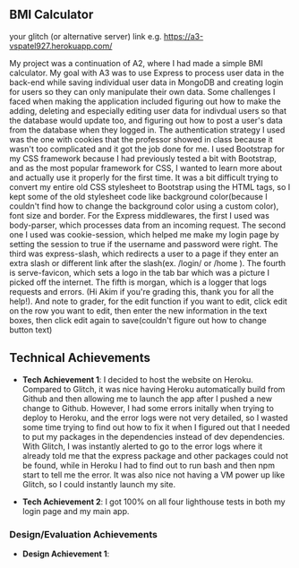 ## BMI Calculator

your glitch (or alternative server) link e.g. https://a3-vspatel927.herokuapp.com/

My project was a continuation of A2, where I had made a simple BMI calculator. My goal with A3 was to use Express to process user data in the back-end while saving individual user data in MongoDB and creating login for users so they can only manipulate their own data. Some challenges I faced when making the application included figuring out how to make the adding, deleting and especially editing user data for indivdual users so that the database would update too, and figuring out how to post a user's data from the database when they logged in. The authentication strategy I used was the one with cookies that the professor showed in class because it wasn't too complicated and it got the job done for me. I used Bootstrap for my CSS framework because I had previously tested a bit with Bootstrap, and as the most popular framework for CSS, I wanted to learn more about and actually use it properly for the first time. It was a bit difficult trying to convert my entire old CSS stylesheet to Bootstrap using the HTML tags, so I kept some of the old stylesheet code like background color(because I couldn't find how to change the background color using a custom color), font size and border. For the Express middlewares, the first I used was body-parser, which processes data from an incoming request. The second one I used was cookie-session, which helped me make my login page by setting the session to true if the username and password were right. The third was express-slash, which redirects a user to a page if they enter an extra slash or different link after the slash(ex. /login/ or /home ). The fourth is serve-favicon, which sets a logo in the tab bar which was a picture I picked off the internet. The fifth is morgan, which is a logger that logs requests and errors. (Hi Akim if you're grading this, thank you for all the help!). And note to grader, for the edit function if you want to edit, click edit on the row you want to edit, then enter the new information in the text boxes, then click edit again to save(couldn't figure out how to change button text)

## Technical Achievements
- **Tech Achievement 1**: I decided to host the website on Heroku. Compared to Glitch, it was nice having Heroku automatically build from Github and then allowing me to launch the app after I pushed a new change to Github. However, I had some errors initally when trying to deploy to Heroku, and the error logs were not very detailed, so I wasted some time trying to find out how to fix it when I figured out that I needed to put my packages in the dependencies instead of dev dependencies. With Glitch, I was instantly alerted to go to the error logs where it already told me that the express package and other packages could not be found, while in Heroku I had to find out to run bash and then npm start to tell me the error. It was also nice not having a VM power up like Glitch, so I could instantly launch my site.

- **Tech Achievement 2**: I got 100% on all four lighthouse tests in both my login page and my main app.

### Design/Evaluation Achievements
- **Design Achievement 1**:
